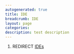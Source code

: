 ```yaml
---
autogenerated: true
title: IDE
breadcrumb: IDE
layout: page
categories: 
description: test description
---
```


1.  REDIRECT [IDEs](IDEs "wikilink")
